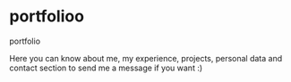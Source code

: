 # portfolioo
portfolio

Here you can know about me, my experience, projects, personal data and contact section to send me a message if you want :) 
